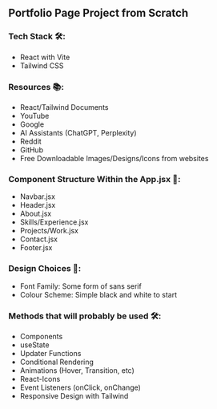 ## Portfolio Page Project from Scratch

### Tech Stack 🛠️:
- React with Vite
- Tailwind CSS

### Resources 📚:
- React/Tailwind Documents
- YouTube
- Google
- AI Assistants (ChatGPT, Perplexity)
- Reddit
- GitHub
- Free Downloadable Images/Designs/Icons from websites

### Component Structure Within the App.jsx 🧩:
- Navbar.jsx
- Header.jsx
- About.jsx
- Skills/Experience.jsx
- Projects/Work.jsx
- Contact.jsx
- Footer.jsx

### Design Choices 🎨:
- Font Family: Some form of sans serif
- Colour Scheme: Simple black and white to start

### Methods that will probably be used 🛠️:
- Components
- useState
- Updater Functions
- Conditional Rendering
- Animations (Hover, Transition, etc)
- React-Icons
- Event Listeners (onClick, onChange)
- Responsive Design with Tailwind

